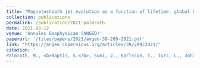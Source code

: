 ```yaml
---
title: "Magnetosheath jet evolution as a function of lifetime: global hybrid-Vlasov simulations compared to MMS observations"
collection: publications
permalink: /publication/2021-palmroth
date: 2021-03-12
venue: 'Annales Geophysicae (ANGEO)'
paperurl: '/files/papers/2021/angeo-39-289-2021.pdf'
link: 'https://angeo.copernicus.org/articles/39/289/2021/'
citation: '
Palmroth, M., <b>Raptis, S.</b>, Suni, J., Karlsson, T., Turc, L., Johlander, A., Ganse, U., Pfau-Kempf, Y., Blanco-Cano, X., Akhavan-Tafti, M., Battarbee, M., Dubart, M., Grandin, M., Tarvus, V., and Osmane, A.: Magnetosheath jet evolution as a function of lifetime: global hybrid-Vlasov simulations compared to MMS observations, Ann. Geophys., 39, 289–308, https://doi.org/10.5194/angeo-39-289-2021, 2021.'
---
```

